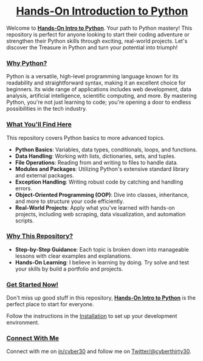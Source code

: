 <div align="center">
  
# [Hands-On Introduction to Python](#https://github.com/cyberthirty/hands-on-intro-to-python)

</div>

Welcome to **[Hands-On Intro to Python]()**. Your path to Python mastery! This repository is perfect for anyone looking to start their coding adventure or strengthen their Python skills through exciting, real-world projects. Let's discover the Treasure in Python and turn your potential into triumph!

### [Why Python?](#why-python)
Python is a versatile, high-level programming language known for its readability and straightforward syntax, making it an excellent choice for beginners. Its wide range of applications includes web development, data analysis, artificial intelligence, scientific computing, and more. By mastering Python, you're not just learning to code; you're opening a door to endless possibilities in the tech industry.

### [What You'll Find Here](#what-youll-find-here)
This repository covers Python basics to more advanced topics.

- **Python Basics**: Variables, data types, conditionals, loops, and functions.
- **Data Handling**: Working with lists, dictionaries, sets, and tuples.
- **File Operations**: Reading from and writing to files to handle data.
- **Modules and Packages**: Utilizing Python's extensive standard library and external packages.
- **Exception Handling**: Writing robust code by catching and handling errors.
- **Object-Oriented Programming (OOP)**: Dive into classes, inheritance, and more to structure your code efficiently.
- **Real-World Projects**: Apply what you've learned with hands-on projects, including web scraping, data visualization, and automation scripts.

### [Why This Repository?](#why-this-repository)
- **Step-by-Step Guidance**: Each topic is broken down into manageable lessons with clear examples and explanations.
- **Hands-On Learning**: I believe in learning by doing. Try solve and test your skills by build a portfolio and projects.

### [Get Started Now!](#get-started-now)
Don't miss up good stuff in this repository, **[Hands-On Intro to Python](#)** is the perfect place to start for everyone.

Follow the instructions in the [Installation](Installation.md) to set up your development environment.

### [Connect With Me](#connect-with-me)
Connect with me on [in/cyber30](https://www.linkedin.com/in/cyber30/) and follow me on [Twitter/@cyberthirty30](https://twitter.com/cyberthirty30).
